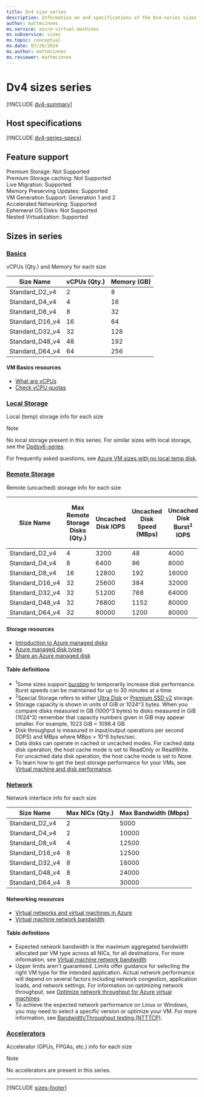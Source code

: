 ```yaml
---
title: Dv4 size series
description: Information on and specifications of the Dv4-series sizes
author: mattmcinnes
ms.service: azure-virtual-machines
ms.subservice: sizes
ms.topic: conceptual
ms.date: 07/29/2024
ms.author: mattmcinnes
ms.reviewer: mattmcinnes
---
```


# Dv4 sizes series

[!INCLUDE [dv4-summary](./includes/dv4-series-summary.md)]

## Host specifications
[!INCLUDE [dv4-series-specs](./includes/dv4-series-specs.md)]

## Feature support

Premium Storage: Not Supported<br>
Premium Storage caching: Not Supported<br>
Live Migration: Supported<br>
Memory Preserving Updates: Supported<br>
VM Generation Support: Generation 1 and 2<br>
Accelerated Networking: Supported<br>
Ephemeral OS Disks: Not Supported<br>
Nested Virtualization: Supported<br>

## Sizes in series

### [Basics](#tab/sizebasic)

vCPUs (Qty.) and Memory for each size

| Size Name | vCPUs (Qty.) | Memory (GB) |
| --- | --- | --- |
| Standard_D2_v4 | 2 | 8 |
| Standard_D4_v4 | 4 | 16 |
| Standard_D8_v4 | 8 | 32 |
| Standard_D16_v4 | 16 | 64 |
| Standard_D32_v4 | 32 | 128 |
| Standard_D48_v4 | 48 | 192 |
| Standard_D64_v4 | 64 | 256 |

#### VM Basics resources
- [What are vCPUs](../../../virtual-machines/managed-disks-overview.md)
- [Check vCPU quotas](../../../virtual-machines/quotas.md)

### [Local Storage](#tab/sizestoragelocal)

Local (temp) storage info for each size

> [!NOTE]
> No local storage present in this series. For similar sizes with local storage, see the [Dpdsv6-series](./dpdsv6-series.md).
>
> For frequently asked questions, see [Azure VM sizes with no local temp disk](../../azure-vms-no-temp-disk.yml).



### [Remote Storage](#tab/sizestorageremote)

Remote (uncached) storage info for each size

| Size Name | Max Remote Storage Disks (Qty.) | Uncached Disk IOPS | Uncached Disk Speed (MBps) | Uncached Disk Burst<sup>1</sup> IOPS | Uncached Disk Burst<sup>1</sup> Speed (MBps) | Uncached Special<sup>2</sup> Disk IOPS | Uncached Special<sup>2</sup> Disk Speed (MBps) | Uncached Burst<sup>1</sup> Special<sup>2</sup> Disk IOPS | Uncached Burst<sup>1</sup> Special<sup>2</sup> Disk Speed (MBps) |
| --- | --- | --- | --- | --- | --- | --- | --- | --- | --- |
| Standard_D2_v4 | 4 | 3200 | 48 | 4000 | 200 |  |  |  |  |
| Standard_D4_v4 | 8 | 6400 | 96 | 8000 | 200 |  |  |  |  |
| Standard_D8_v4 | 16 | 12800 | 192 | 16000 | 400 |  |  |  |  |
| Standard_D16_v4 | 32 | 25600 | 384 | 32000 | 800 |  |  |  |  |
| Standard_D32_v4 | 32 | 51200 | 768 | 64000 | 1600 |  |  |  |  |
| Standard_D48_v4 | 32 | 76800 | 1152 | 80000 | 2000 |  |  |  |  |
| Standard_D64_v4 | 32 | 80000 | 1200 | 80000 | 2000 |  |  |  |  |

#### Storage resources
- [Introduction to Azure managed disks](../../../virtual-machines/managed-disks-overview.md)
- [Azure managed disk types](../../../virtual-machines/disks-types.md)
- [Share an Azure managed disk](../../../virtual-machines/disks-shared.md)

#### Table definitions
- <sup>1</sup>Some sizes support [bursting](../../disk-bursting.md) to temporarily increase disk performance. Burst speeds can be maintained for up to 30 minutes at a time.
- <sup>2</sup>Special Storage refers to either [Ultra Disk](../../../virtual-machines/disks-enable-ultra-ssd.md) or [Premium SSD v2](../../../virtual-machines/disks-deploy-premium-v2.md) storage.
- Storage capacity is shown in units of GiB or 1024^3 bytes. When you compare disks measured in GB (1000^3 bytes) to disks measured in GiB (1024^3) remember that capacity numbers given in GiB may appear smaller. For example, 1023 GiB = 1098.4 GB.
- Disk throughput is measured in input/output operations per second (IOPS) and MBps where MBps = 10^6 bytes/sec.
- Data disks can operate in cached or uncached modes. For cached data disk operation, the host cache mode is set to ReadOnly or ReadWrite. For uncached data disk operation, the host cache mode is set to None.
- To learn how to get the best storage performance for your VMs, see [Virtual machine and disk performance](../../../virtual-machines/disks-performance.md).


### [Network](#tab/sizenetwork)

Network interface info for each size

| Size Name | Max NICs (Qty.) | Max Bandwidth (Mbps) |
| --- | --- | --- |
| Standard_D2_v4 | 2 | 5000 |
| Standard_D4_v4 | 2 | 10000 |
| Standard_D8_v4 | 4 | 12500 |
| Standard_D16_v4 | 8 | 12500 |
| Standard_D32_v4 | 8 | 16000 |
| Standard_D48_v4 | 8 | 24000 |
| Standard_D64_v4 | 8 | 30000 |

#### Networking resources
- [Virtual networks and virtual machines in Azure](/azure/virtual-network/network-overview)
- [Virtual machine network bandwidth](/azure/virtual-network/virtual-machine-network-throughput)

#### Table definitions
- Expected network bandwidth is the maximum aggregated bandwidth allocated per VM type across all NICs, for all destinations. For more information, see [Virtual machine network bandwidth](/azure/virtual-network/virtual-machine-network-throughput)
- Upper limits aren't guaranteed. Limits offer guidance for selecting the right VM type for the intended application. Actual network performance will depend on several factors including network congestion, application loads, and network settings. For information on optimizing network throughput, see [Optimize network throughput for Azure virtual machines](/azure/virtual-network/virtual-network-optimize-network-bandwidth). 
-  To achieve the expected network performance on Linux or Windows, you may need to select a specific version or optimize your VM. For more information, see [Bandwidth/Throughput testing (NTTTCP)](/azure/virtual-network/virtual-network-bandwidth-testing).

### [Accelerators](#tab/sizeaccelerators)

Accelerator (GPUs, FPGAs, etc.) info for each size

> [!NOTE]
> No accelerators are present in this series.

---

[!INCLUDE [sizes-footer](../includes/sizes-footer.md)]
